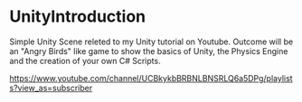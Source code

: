 # UnityIntroduction
Simple Unity Scene releted to my Unity tutorial on Youtube.
Outcome will be an "Angry Birds" like game to show the basics of Unity, the Physics Engine and the creation of your own C# Scripts.

https://www.youtube.com/channel/UCBkykbBRBNLBNSRLQ6a5DPg/playlists?view_as=subscriber
